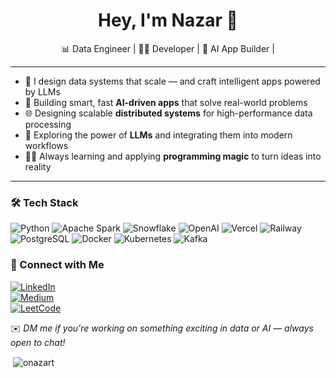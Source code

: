 <h1 align="center">Hey, I'm Nazar 👋</h1>
<p align="center">
 📊 Data Engineer | 👨‍💻 Developer | 🤖 AI App Builder | 
</p>

---
- 🚀 I design data systems that scale — and craft intelligent apps powered by LLMs
- 🤖 Building smart, fast **AI-driven apps** that solve real-world problems
- 🌐 Designing scalable **distributed systems** for high-performance data processing
- 🧠 Exploring the power of **LLMs** and integrating them into modern workflows
- 🧙‍♂️ Always learning and applying **programming magic** to turn ideas into reality

---

### 🛠️ Tech Stack

![Python](https://img.shields.io/badge/-Python-3776AB?style=flat&logo=python&logoColor=white)
![Apache Spark](https://img.shields.io/badge/-Spark-E25A1C?style=flat&logo=apachespark&logoColor=white)
![Snowflake](https://img.shields.io/badge/-Snowflake-56B9EB?style=flat&logo=snowflake&logoColor=white)
![OpenAI](https://img.shields.io/badge/-OpenAI-412991?style=flat&logo=openai&logoColor=white)
![Vercel](https://img.shields.io/badge/-Vercel-000000?style=flat&logo=vercel&logoColor=white)
![Railway](https://img.shields.io/badge/-Railway-0B0D0E?style=flat&logo=railway&logoColor=white)
![PostgreSQL](https://img.shields.io/badge/-PostgreSQL-336791?style=flat&logo=postgresql&logoColor=white)
![Docker](https://img.shields.io/badge/-Docker-2496ED?style=flat&logo=docker&logoColor=white)
![Kubernetes](https://img.shields.io/badge/-Kubernetes-326CE5?style=flat&logo=kubernetes&logoColor=white)
![Kafka](https://img.shields.io/badge/-Kafka-231F20?style=flat&logo=apachekafka&logoColor=white)

### 🔗 Connect with Me

[![LinkedIn](https://img.shields.io/badge/-LinkedIn-0077B5?style=flat&logo=linkedin&logoColor=white)](https://linkedin.com/in/nazar-tutyn)  
[![Medium](https://img.shields.io/badge/-Medium-000000?style=flat&logo=medium&logoColor=white)](https://medium.com/@azart0308)  
[![LeetCode](https://img.shields.io/badge/-LeetCode-FFA116?style=flat&logo=leetcode&logoColor=black)](https://www.leetcode.com/azart0308)

✉️ _DM me if you're working on something exciting in data or AI — always open to chat!_


<p>&nbsp;<img align="center" src="https://github-readme-stats.vercel.app/api?username=onazart&show_icons=true&locale=en" alt="onazart" /></p>

